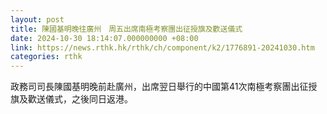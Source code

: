 ```yaml
---
layout: post
title: 陳國基明晚往廣州　周五出席南極考察團出征授旗及歡送儀式
date: 2024-10-30 18:14:07.000000000 +08:00
link: https://news.rthk.hk/rthk/ch/component/k2/1776891-20241030.htm
categories: rthk
---
```


政務司司長陳國基明晚前赴廣州，出席翌日舉行的中國第41次南極考察團出征授旗及歡送儀式，之後同日返港。
